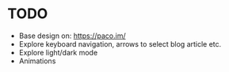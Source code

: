 # TODO

- Base design on: <https://paco.im/>
- Explore keyboard navigation, arrows to select blog article etc.
- Explore light/dark mode
- Animations
